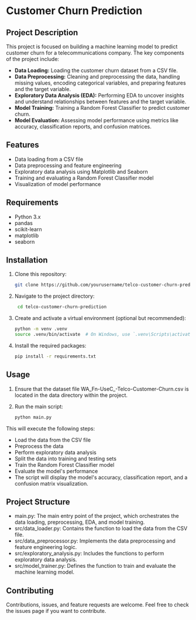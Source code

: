 #  Customer Churn Prediction

## Project Description
This project is focused on building a machine learning model to predict customer churn for a telecommunications company. The key components of the project include:

- **Data Loading:** Loading the customer churn dataset from a CSV file.
- **Data Preprocessing:** Cleaning and preprocessing the data, handling missing values, encoding categorical variables, and preparing features and the target variable.
- **Exploratory Data Analysis (EDA):** Performing EDA to uncover insights and understand relationships between features and the target variable.
- **Model Training:** Training a Random Forest Classifier to predict customer churn.
- **Model Evaluation:** Assessing model performance using metrics like accuracy, classification reports, and confusion matrices.

## Features

- Data loading from a CSV file
- Data preprocessing and feature engineering
- Exploratory data analysis using Matplotlib and Seaborn
- Training and evaluating a Random Forest Classifier model
- Visualization of model performance

## Requirements

- Python 3.x
- pandas
- scikit-learn
- matplotlib
- seaborn

## Installation

1. Clone this repository:
   ```bash
   git clone https://github.com/yourusername/telco-customer-churn-prediction.git

2. Navigate to the project directory:

   ```bash
    cd telco-customer-churn-prediction
   
3. Create and activate a virtual environment (optional but recommended):
     ```bash
    python -m venv .venv
    source .venv/bin/activate  # On Windows, use `.venv\Scripts\activate`

4. Install the required packages:
    ```bash
    pip install -r requirements.txt

## Usage

1. Ensure that the dataset file WA_Fn-UseC_-Telco-Customer-Churn.csv is located in the data directory within the project.

2. Run the main script:

    ```bash
   python main.py

 This will execute the following steps:

 - Load the data from the CSV file
- Preprocess the data
- Perform exploratory data analysis
- Split the data into training and testing sets
- Train the Random Forest Classifier model
- Evaluate the model's performance
- The script will display the model's accuracy, classification report, and a confusion matrix visualization.

## Project Structure
- main.py: The main entry point of the project, which orchestrates the data loading, preprocessing, EDA, and model training.
- src/data_loader.py: Contains the function to load the data from the CSV file.
- src/data_preprocessor.py: Implements the data preprocessing and feature engineering logic.
- src/exploratory_analysis.py: Includes the functions to perform exploratory data analysis.
- src/model_trainer.py: Defines the function to train and evaluate the machine learning model.

## Contributing

Contributions, issues, and feature requests are welcome. Feel free to check the issues page if you want to contribute.
